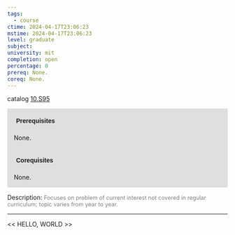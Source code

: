 ```yaml
---
tags:
  - course
ctime: 2024-04-17T23:06:23
mstime: 2024-04-17T23:06:23
level: graduate
subject: 
university: mit
completion: open
percentage: 0
prereq: None.
coreq: None.
---
```


catalog [10.S95](http://student.mit.edu/catalog/m10b.html#10.S95)

<span style="display: block; padding: 15px; background-color: rgb(100, 100, 100, 0.2);"><font id="m_prereq480_0" style="display: block; font-family: Arial, sans-serif; font-weight: bold; padding: 5px">Prerequisites</font><br><span id="prereq480_0">None.</span></span>
<span style="display: block; padding: 15px; background-color: rgb(100, 100, 100, 0.2);"><font id="m_coreq480_0" style="display: block; font-family: Arial, sans-serif; font-weight: bold; padding: 5px">Corequisites</font><br><span id="coreq480_0">None.</span></span>

<font style="">Description:</font>
<font style="color: grey; font-size: 0.8rem;">Focuses on problem of current interest not covered in regular curriculum; topic varies from year to year.</font>



---

<< HELLO, WORLD >>
